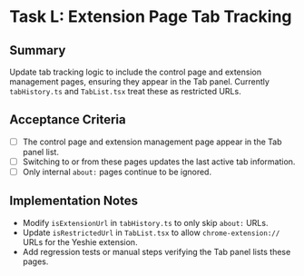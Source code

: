 # Task L: Extension Page Tab Tracking

## Summary
Update tab tracking logic to include the control page and extension management pages, ensuring they appear in the Tab panel. Currently `tabHistory.ts` and `TabList.tsx` treat these as restricted URLs.

## Acceptance Criteria
- [ ] The control page and extension management page appear in the Tab panel list.
- [ ] Switching to or from these pages updates the last active tab information.
- [ ] Only internal `about:` pages continue to be ignored.

## Implementation Notes
- Modify `isExtensionUrl` in `tabHistory.ts` to only skip `about:` URLs.
- Update `isRestrictedUrl` in `TabList.tsx` to allow `chrome-extension://` URLs for the Yeshie extension.
- Add regression tests or manual steps verifying the Tab panel lists these pages.
